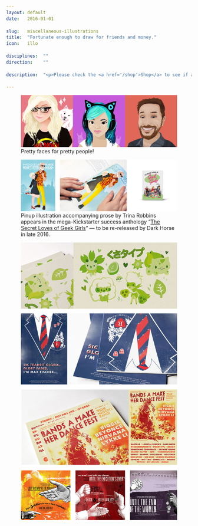 ```yaml
---
layout: default
date:   2016-01-01

slug:   miscellaneous-illustrations
title:  "Fortunate enough to draw for friends and money."
icon:   illo

disciplines:  ""
direction:    ""

description:  "<p>Please check the <a href='/shop'>Shop</a> to see if any of these prints are available for purchase! I&rsquo;m currently not accepting commissions at this time, but feel free to email me to get in the pipeline.</p>"

---
```


<figure>
  <img src="/media/jessica-paoli_illustrations_avatars.jpg" alt="Social media avatar portraits!">
  <figcaption>Pretty faces for pretty people!</figcaption>
</figure>

<figure>
  <img src="/media/jessica-paoli_illustrations_secret-loves.jpg" alt="Woozy Winks in the Secret Loves of Geek Girls">
  <figcaption>Pinup illustration accompanying prose by Trina Robbins appears in the mega-Kickstarter success anthology “<a href="http://secretloves.ca">The Secret Loves of Geek Girls</a>” — to be re-released by Dark Horse in late 2016.
  </figcaption>
</figure>

<figure>
  <img src="/media/jessica-paoli_illustrations_prints.jpg" alt="">
</figure>